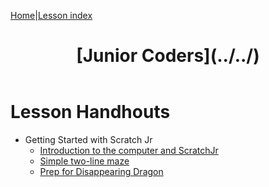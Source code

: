 [Home](https://kyoto-lesson.github.io/)|[Lesson index](../lessons)

<header>
 <h1>
   [Junior Coders](../../)
 </h1>
</header>

# Lesson Handhouts

* Getting Started with Scratch Jr
  * [Introduction to the computer and ScratchJr](./jc_a_001_teacher_notes.html)
  * [Simple two-line maze](./jc_a_002_teacher_notes.html)
  * [Prep for Disappearing Dragon](./jc_a_003_teacher_notes.html)
